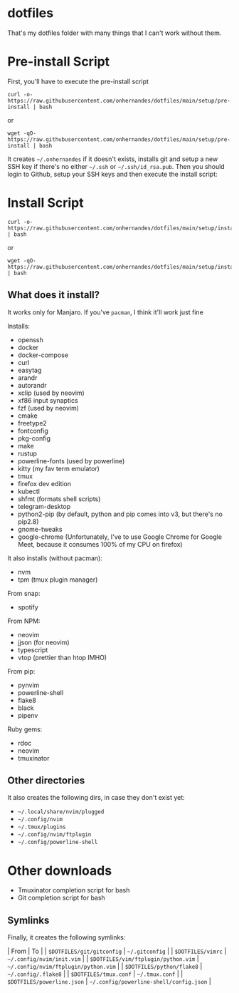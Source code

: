 # dotfiles

That's my dotfiles folder with many things that I can't work without them.

# Pre-install Script

First, you'll have to execute the pre-install script

```
curl -o- https://raw.githubusercontent.com/onhernandes/dotfiles/main/setup/pre-install | bash
```

or

```
wget -qO- https://raw.githubusercontent.com/onhernandes/dotfiles/main/setup/pre-install | bash
```

It creates `~/.onhernandes` if it doesn't exists, installs git and setup a new SSH key if there's no either `~/.ssh` or `~/.ssh/id_rsa.pub`. Then you should login to Github, setup your SSH keys and then execute the install script:

# Install Script

```
curl -o- https://raw.githubusercontent.com/onhernandes/dotfiles/main/setup/install | bash
```

or

```
wget -qO- https://raw.githubusercontent.com/onhernandes/dotfiles/main/setup/install | bash
```

## What does it install?

It works only for Manjaro. If you've `pacman`, I think it'll work just fine

Installs:
- openssh
- docker
- docker-compose
- curl
- easytag
- arandr
- autorandr
- xclip (used by neovim)
- xf86 input synaptics
- fzf (used by neovim)
- cmake
- freetype2
- fontconfig
- pkg-config
- make
- rustup
- powerline-fonts (used by powerline)
- kitty (my fav term emulator)
- tmux
- firefox dev edition
- kubectl
- shfmt (formats shell scripts)
- telegram-desktop
- python2-pip (by default, python and pip comes into v3, but there's no pip2.8)
- gnome-tweaks
- google-chrome (Unfortunately, I've to use Google Chrome for Google Meet, because it consumes 100% of my CPU on firefox)


It also installs (without pacman):
- nvm
- tpm (tmux plugin manager)

From snap:
- spotify

From NPM:
- neovim
- jjson (for neovim)
- typescript
- vtop (prettier than htop IMHO)

From pip:
- pynvim
- powerline-shell
- flake8
- black
- pipenv

Ruby gems:
- rdoc
- neovim
- tmuxinator

## Other directories

It also creates the following dirs, in case they don't exist yet:

- `~/.local/share/nvim/plugged`
- `~/.config/nvim`
- `~/.tmux/plugins`
- `~/.config/nvim/ftplugin`
- `~/.config/powerline-shell`

# Other downloads

- Tmuxinator completion script for bash
- Git completion script for bash

## Symlinks

Finally, it creates the following symlinks:

| From | To |
| `$DOTFILES/git/gitconfig` | `~/.gitconfig` |
| `$DOTFILES/vimrc` | `~/.config/nvim/init.vim` |
| `$DOTFILES/vim/ftplugin/python.vim` | `~/.config/nvim/ftplugin/python.vim` |
| `$DOTFILES/python/flake8` | `~/.config/.flake8` |
| `$DOTFILES/tmux.conf` | `~/.tmux.conf` |
| `$DOTFILES/powerline.json` | `~/.config/powerline-shell/config.json` |
